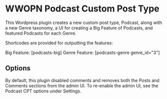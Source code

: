 # WWOPN Podcast Custom Post Type

This Wordpress plugin creates a new custom post type, Podcast, along with a new Genre taxonomy, a UI for creating a Big Feature of Podcasts, and featured Podcasts for each Genre.

Shortcodes are provided for outputting the features:

Big Feature: [podcasts-big]
Genre Feature: [podcasts-genre genre_id="3"]

## Options

By default, this plugin disabled comments and removes both the Posts and Comments sections from the admin UI.  To re-enable the admin UI, see the Podcast CPT options under Settings.